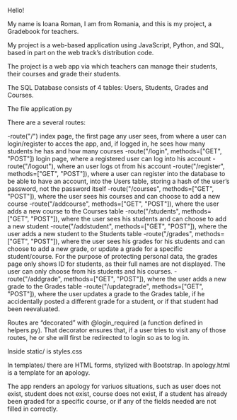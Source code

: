 Hello!

My name is Ioana Roman, I am from Romania, and this is my project, a Gradebook for teachers.

My project is a web-based application using JavaScript, Python, and SQL, based in part on the web track’s distribution code.

The project is a web app via which teachers can manage their students, their courses and grade their students.

The SQL Database consists of 4 tables: Users, Students, Grades and Courses.

The file application.py

There are a several routes:

-route("/") index page, the first page any user sees, from where a user can login/register to acces the app, and, if logged in, he sees how many students he has and how many courses
-route("/login", methods=["GET", "POST"]) login page, where a registered user can log into his account
-route("/logout"), where an user logs ot from his account
-route("/register", methods=["GET", "POST"]), where a user can register into the database to be able to have an account, into the Users table,
    storing a hash of the user’s password, not the password itself
-route("/courses", methods=["GET", "POST"]), where the user sees his courses and can choose to add a new course
-route("/addcourse", methods=["GET", "POST"]), where the user adds a new course to the Courses table
-route("/students", methods=["GET", "POST"]), where the user sees his students and can choose to add a new student
-route("/addstudent", methods=["GET", "POST"]), where the user adds a new student to the Students table
-route("/grades", methods=["GET", "POST"]), where the user sees his grades for his students and can choose to add a new grade, or update a grade for a specific student/course.
For the purpose of protecting personal data, the grades page only shows ID for students, as their full names are not displayed. The user can only choose from his students and his courses.
-route("/addgrade", methods=["GET", "POST"]), where the user adds a new grade to the Grades table
-route("/updategrade", methods=["GET", "POST"]), where the user updates a grade to the Grades table, if he accidentally posted a different grade for a student,
or if that student had been reevaluated.

Routes are “decorated” with @login_required (a function defined in helpers.py).
That decorator ensures that, if a user tries to visit any of those routes, he or she will first be redirected to login so as to log in.

Inside static/ is styles.css

In templates/ there are HTML forms, stylized with Bootstrap. In apology.html is a template for an apology.

The app renders an apology for variuos situations, such as user does not exist, student does not exist, course does not exist, if a student has already been graded for a specific course,
or if any of the fields needed are not filled in correctly.